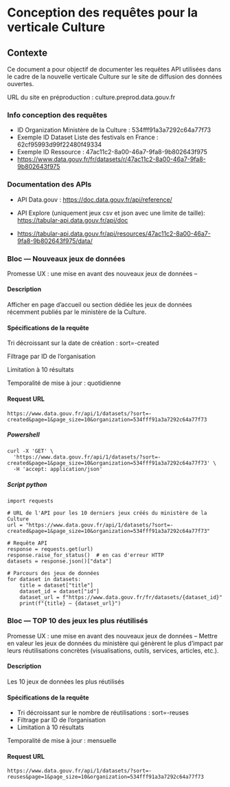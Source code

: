 # Conception des requêtes pour la verticale Culture
## Contexte
Ce document a pour objectif de documenter les requêtes API utilisées dans le cadre de la nouvelle verticale Culture sur le site de diffusion des données ouvertes.

URL du site en préproduction : culture.preprod.data.gouv.fr

### Info conception des requêtes

- ID Organization Ministère de la Culture : 534fff91a3a7292c64a77f73
- Exemple ID Dataset Liste des festivals en France : 62cf95993d99f22480f49334 
- Exemple ID Ressource : 47ac11c2-8a00-46a7-9fa8-9b802643f975
- https://www.data.gouv.fr/fr/datasets/r/47ac11c2-8a00-46a7-9fa8-9b802643f975


### Documentation des APIs


- API Data.gouv : https://doc.data.gouv.fr/api/reference/
- API Explore (uniquement jeux csv et json avec une limite de taille): https://tabular-api.data.gouv.fr/api/doc

-  https://tabular-api.data.gouv.fr/api/resources/47ac11c2-8a00-46a7-9fa8-9b802643f975/data/




### Bloc — Nouveaux jeux de données
Promesse UX : une mise en avant
des nouveaux jeux de données –

#### Description
Afficher en page d’accueil ou section dédiée les jeux de données récemment publiés par le ministère de la Culture.



#### Spécifications de la requête

Tri décroissant sur la date de création : sort=-created

Filtrage par ID de l’organisation

Limitation à 10 résultats

Temporalité de mise à jour : quotidienne


#### Request URL
```
https://www.data.gouv.fr/api/1/datasets/?sort=-created&page=1&page_size=10&organization=534fff91a3a7292c64a77f73

```

##### Powershell
```
curl -X 'GET' \
  'https://www.data.gouv.fr/api/1/datasets/?sort=-created&page=1&page_size=10&organization=534fff91a3a7292c64a77f73' \
  -H 'accept: application/json'
```
##### Script python 

```
import requests

# URL de l'API pour les 10 derniers jeux créés du ministère de la Culture
url = "https://www.data.gouv.fr/api/1/datasets/?sort=-created&page=1&page_size=10&organization=534fff91a3a7292c64a77f73"

# Requête API
response = requests.get(url)
response.raise_for_status()  # en cas d'erreur HTTP
datasets = response.json()["data"]

# Parcours des jeux de données
for dataset in datasets:
    title = dataset["title"]
    dataset_id = dataset["id"]
    dataset_url = f"https://www.data.gouv.fr/fr/datasets/{dataset_id}"
    print(f"{title} — {dataset_url}")

```

### Bloc — TOP 10 des jeux les plus réutilisés
Promesse UX : une mise en avant
des nouveaux jeux de données –
Mettre en valeur les jeux de données du ministère qui génèrent le plus d’impact par leurs réutilisations concrètes (visualisations, outils, services, articles, etc.).

#### Description
Les 10 jeux de données les plus réutilisés

#### Spécifications de la requête
- Tri décroissant sur le nombre de réutilisations : sort=-reuses
- Filtrage par ID de l’organisation
- Limitation à 10 résultats

Temporalité de mise à jour : mensuelle

#### Request URL
```
https://www.data.gouv.fr/api/1/datasets/?sort=-reuses&page=1&page_size=10&organization=534fff91a3a7292c64a77f73
```

